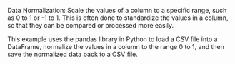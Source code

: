 Data Normalization: Scale the values of a column to a specific range, such as 0 to 1 or -1 to 1. This is often done to standardize the values in a column, so that they can be compared or processed more easily.

This example uses the pandas library in Python to load a CSV file into a DataFrame, normalize the values in a column to the range 0 to 1, and then save the normalized data back to a CSV file.